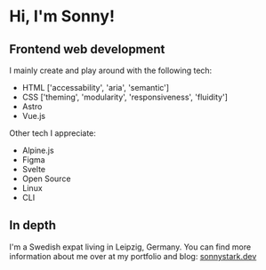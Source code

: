 # Hi, I'm Sonny!

## Frontend web development

I mainly create and play around with the following tech:
- HTML ['accessability', 'aria', 'semantic']
- CSS ['theming', 'modularity', 'responsiveness', 'fluidity']
- Astro
- Vue.js

Other tech I appreciate:
- Alpine.js
- Figma
- Svelte
- Open Source
- Linux
- CLI

## In depth

I'm a Swedish expat living in Leipzig, Germany.
You can find more information about me over at my portfolio and blog: [sonnystark.dev](https://sonnystark.dev)
